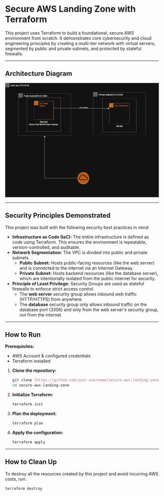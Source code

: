 
# Secure AWS Landing Zone with Terraform

This project uses Terraform to build a foundational, secure AWS environment from scratch. It demonstrates core cybersecurity and cloud engineering principles by creating a multi-tier network with virtual servers, segmented by public and private subnets, and protected by stateful firewalls.

---

## Architecture Diagram



![Architecture Diagram](architecture.png) 

---

## Security Principles Demonstrated

This project was built with the following security best practices in mind:

* **Infrastructure as Code (IaC):** The entire infrastructure is defined as code using Terraform. This ensures the environment is repeatable, version-controlled, and auditable.
* **Network Segmentation:** The VPC is divided into public and private subnets.
    * **Public Subnet:** Hosts public-facing resources (like the web server) and is connected to the internet via an Internet Gateway.
    * **Private Subnet:** Hosts backend resources (like the database server), which are intentionally isolated from the public internet for security.
* **Principle of Least Privilege:** Security Groups are used as stateful firewalls to enforce strict access control.
    * The **web server** security group allows inbound web traffic (HTTP/HTTPS) from anywhere.
    * The **database** security group only allows inbound traffic on the database port (3306) and only from the web server's security group, not from the internet.

---

## How to Run

**Prerequisites:**
* AWS Account & configured credentials
* Terraform installed

1.  **Clone the repository:**
    ```bash
    git clone [https://github.com/your-username/secure-aws-landing-zone.git](https://github.com/your-username/secure-aws-landing-zone.git)
    cd secure-aws-landing-zone
    ```
2.  **Initialize Terraform:**
    ```bash
    terraform init
    ```
3.  **Plan the deployment:**
    ```bash
    terraform plan
    ```
4.  **Apply the configuration:**
    ```bash
    terraform apply
    ```
---

## How to Clean Up

To destroy all the resources created by this project and avoid incurring AWS costs, run:

```bash
terraform destroy
```
